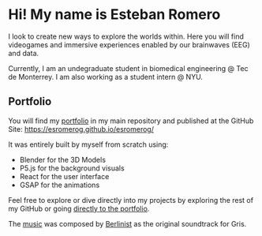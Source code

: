 # Hi! My name is Esteban Romero

I look to create new ways to explore the worlds within. Here you will find videogames and immersive experiences enabled by our brainwaves (EEG) and data.

Currently, I am an undegraduate student in biomedical engineering @ Tec de Monterrey. I am also working as a student intern @ NYU. 

## Portfolio

You will find my [portfolio](https://esromerog.github.io/esromerog/) in my main repository and published at the GitHub Site:
https://esromerog.github.io/esromerog/

It was entirely built by myself from scratch using:
* Blender for the 3D Models
* P5.js for the background visuals
* React for the user interface
* GSAP for the animations

Feel free to explore or dive directly into my projects by exploring the rest of my GitHub or going [directly to the portfolio](https://esromerog.github.io/esromerog/#/portfolio).

The [music](https://www.youtube.com/watch?v=InQk79Ll9u4) was composed by [Berlinist](https://www.berlinistmusic.com) as the original soundtrack for Gris.